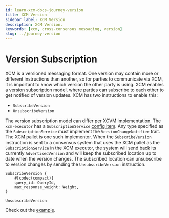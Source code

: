 ```yaml
---
id: learn-xcm-docs-journey-version
title: XCM Version
sidebar_label: XCM Version
description: XCM Version.
keywords: [xcm, cross-consensus messaging, version]
slug: ../journey-version
---
```


# Version Subscription

XCM is a versioned messaging format. One version may contain more or different instructions than
another, so for parties to communicate via XCM, it is important to know which version the other
party is using. XCM enables a version subscription model, where parties can subscribe to each other
to get notified of version updates. XCM has two instructions to enable this:

- `SubscribeVersion`
- `UnsubscribeVersion`

The version subscription model can differ per XCVM implementation. The `xcm-executor` has a
`SubscriptionService` [config item](../executor_config/config.md#subscriptionservice). Any type
specified as the `SubscriptionService` must implement the `VersionChangeNotifier` trait. The XCM
pallet is one such implementor. When the `SubscribeVersion` instruction is sent to a consensus
system that uses the XCM pallet as the `SubscriptionService` in the XCM executor, the system will
send back its currently `AdvertisedVersion` and will keep the subscribed location up to date when
the version changes. The subscribed location can unsubscribe to version changes by sending the
`UnsubscribeVersion` instruction.

```rust,noplayground
SubscribeVersion {
    #[codec(compact)]
    query_id: QueryId,
    max_response_weight: Weight,
}

UnsubscribeVersion
```

Check out the [example](https://github.com/paritytech/xcm-docs/tree/main/examples).
